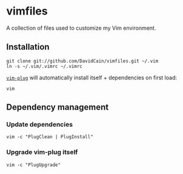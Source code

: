 vimfiles
========

A collection of files used to customize my Vim environment.

## Installation

    git clone git://github.com/DavidCain/vimfiles.git ~/.vim
    ln -s ~/.vim/.vimrc ~/.vimrc

[`vim-plug`][vim-plug] will automatically install itself + dependencies on first load:

    vim

## Dependency management
### Update dependencies

    vim -c "PlugClean | PlugInstall"

### Upgrade vim-plug itself

    vim -c "PlugUpgrade"


[vim-plug]: https://github.com/junegunn/vim-plug
